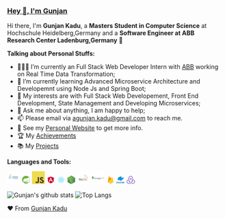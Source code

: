 ### [Hey 👋, I'm Gunjan](www.gunjankadu.live) 


Hi there, I'm **Gunjan Kadu**, a **Masters Student in Computer Science** at Hochschule Heidelberg,Germany and a **Software Engineer at ABB Research Center 
Ladenburg,Germany** 🚀 



**Talking about Personal Stuffs:**

- 👨🏽‍💻 I’m currently an Full Stack Web Developer Intern with [ABB](https://global.abb/group/en) working on Real Time Data Transformation;
- 🌱 I’m currently learning Advanced Microservice Architecture and Developemnt using Node Js and Spring Boot; 
- 🤔 My interests are with Full Stack Web Developement, Front End Development, State Management and Developing Microservices;
- 💬 Ask me about anything, I am happy to help;
- 📫 Please email via agunjan.kadu@gmail.com to reach me.
- 📝 See my [Personal Website](https://gunjankadu.netlify.app/) to get more info.<br/>
- 🏆 My [Achievements](https://gunjankadu.netlify.app/certificates)
- 📚 My [Projects](https://gunjankadu.netlify.app/projects)


**Languages and Tools:**  

<code><img height="30" src="https://raw.githubusercontent.com/github/explore/80688e429a7d4ef2fca1e82350fe8e3517d3494d/topics/java/java.png"></code>
<code><img height="20" src="https://raw.githubusercontent.com/github/explore/80688e429a7d4ef2fca1e82350fe8e3517d3494d/topics/spring-boot/spring-boot.png"></code>
<code><img height="30" src="https://raw.githubusercontent.com/github/explore/80688e429a7d4ef2fca1e82350fe8e3517d3494d/topics/javascript/javascript.png"></code>
<code><img height="20" src="https://raw.githubusercontent.com/github/explore/80688e429a7d4ef2fca1e82350fe8e3517d3494d/topics/angular/angular.png"></code>
<code><img height="20" src="https://raw.githubusercontent.com/github/explore/80688e429a7d4ef2fca1e82350fe8e3517d3494d/topics/react/react.png"></code>
<code><img height="20" src="https://raw.githubusercontent.com/github/explore/80688e429a7d4ef2fca1e82350fe8e3517d3494d/topics/nodejs/nodejs.png"></code>
<code><img height="30" src="https://raw.githubusercontent.com/github/explore/80688e429a7d4ef2fca1e82350fe8e3517d3494d/topics/mysql/mysql.png"></code>
<code><img height="30" src="https://raw.githubusercontent.com/github/explore/80688e429a7d4ef2fca1e82350fe8e3517d3494d/topics/mongodb/mongodb.png"></code>
<code><img height="20" src="https://raw.githubusercontent.com/github/explore/80688e429a7d4ef2fca1e82350fe8e3517d3494d/topics/firebase/firebase.png"></code>
<code><img height="20" src="https://raw.githubusercontent.com/github/explore/80688e429a7d4ef2fca1e82350fe8e3517d3494d/topics/docker/docker.png"></code>
<code><img height="20" src="https://raw.githubusercontent.com/github/explore/80688e429a7d4ef2fca1e82350fe8e3517d3494d/topics/redux/redux.png"></code>

![Gunjan's github stats](https://github-readme-stats.vercel.app/api?username=GunjanKadu&show_icons=true&hide_border=true&count_private=true&theme=dark&hide=contribs)
![Top Langs](https://github-readme-stats.vercel.app/api/top-langs/?username=GunjanKadu&layout=compact)

❤️ From [Gunjan Kadu](https://github.com/GunjanKadu)
